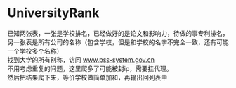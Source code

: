 UniversityRank
===

已知两张表，一张是学校排名，已经做好的是论文和影响力，待做的事专利排名，另一张表是所有公司的名称（包含学校，但是和学校的名字不完全一致，还有可能一个学校多个名称）<br />
找到大学的所有别称，访问 www.pss-system.gov.cn<br />
不用考虑重复的问题，这里爬多了可能被封ip，需要挂代理。<br />
然后把结果爬下来，等价学校做简单加和，再输出回列表中


